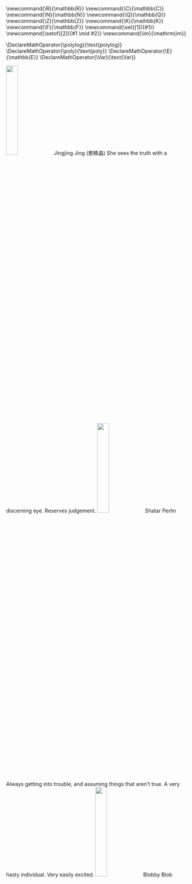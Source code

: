 \newcommand{\R}{\mathbb{R}}
\newcommand{\C}{\mathbb{C}}
\newcommand{\N}{\mathbb{N}}
\newcommand{\Q}{\mathbb{Q}}
\newcommand{\Z}{\mathbb{Z}}
\newcommand{\K}{\mathbb{K}}
\newcommand{\F}{\mathbb{F}}
\newcommand{\set}[1]{\{#1\}}
\newcommand{\setof}[2]{\{#1 \mid #2\}}
\newcommand{\im}{\mathrm{im}}

\DeclareMathOperator{\polylog}{\text{polylog}}
\DeclareMathOperator{\poly}{\text{poly}}
\DeclareMathOperator{\E}{\mathbb{E}}
\DeclareMathOperator{\Var}{\text{Var}}

<img src='../../images/cat.png' width='25%'>
Jingjing Jing (景睛晶)
She sees the truth with a discerning eye. 
Reserves judgement.

<img src='../../images/rat.png' width='25%'>
Shatar Perlin
Always getting into trouble, and assuming things that aren't
true. A very hasty individual. Very easily excited. 

<img src='../../images/blob.png' width='25%'>
Blobby Blob

